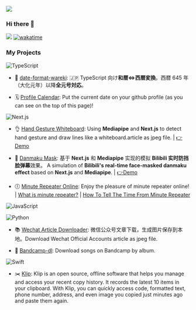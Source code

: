 [![](https://profile-calendar.vercel.app/image?font=juicy-fills&bgColor=pink&width=1920&height=200&fontSize=100&radius=16)](https://github.com/Cygra/profile-calendar)

### Hi there 👋

![](https://komarev.com/ghpvc/?username=Cygra&color=blue)
[![wakatime](https://wakatime.com/badge/user/86233be0-b285-4ecc-bcb4-3aef691e1b50.svg)](https://wakatime.com/@86233be0-b285-4ecc-bcb4-3aef691e1b50)

### My Projects

![TypeScript](https://img.shields.io/badge/typescript-black?style=for-the-badge&logo=typescript) 

- 📅 [date-format-wareki](https://github.com/Cygra/date-format-wareki): 🇯🇵 TypeScript 向け<b>和暦<=>西暦変換</b>。西暦 645 年（大化元年）以降<b>全元号対応</b>。

- 🗓️ [Profile Calendar](https://github.com/Cygra/profile-calendar): Put the current date on your github profile (as you can see on the top of this page)!

![Next.js](https://img.shields.io/badge/next.js-000000?style=for-the-badge&logo=nextdotjs&logoColor=white)

- 👌 [Hand Gesture Whiteboard](https://github.com/Cygra/hand-gesture-whiteboard): Using <b>Mediapipe</b> and <b>Next.js</b> to detect hand gesture and draw lines like a whiteboard.article as jpeg file. | [👉Demo](https://cygra.github.io/hand-gesture-whiteboard/)

- 🎥 [Danmaku Mask](https://github.com/Cygra/danmaku-mask): 基于 <b>Next.js</b> 和 <b>Mediapipe</b> 实现的模拟 <b>Bilibili 实时防挡脸弹幕</b>效果。 A simulation of <b>Bilibili's real-time face-masked danmaku effect</b> based on <b>Next.js</b> and <b>Mediapipe</b>. | [👉Demo](https://github.com/Cygra/danmaku-mask)

- 🕕 [Minute Repeater Online](https://github.com/Cygra/minute-repeater-online): Enjoy the pleasure of minute repeater online! | [What is minute repeater?](https://en.wikipedia.org/wiki/Repeater_(horology)) | [How To Tell The Time From Minute Repeater](https://youtu.be/roRceZjwnS8?si=2lNcZ4pG8o1onJWf)

![JavaScript](https://img.shields.io/badge/javascript-blue?style=for-the-badge&logo=javascript)

![Python](https://img.shields.io/badge/python-yellow?style=for-the-badge&logo=python)

- 📚 [Wechat Article Downloader](https://github.com/Cygra/wechat-article-dl): 微信公众号文章下载，生成图片保存到本地。Download Wechat Official Accounts article as jpeg file.

- 🎵 [Bandcamp-dl](https://github.com/Cygra/bandcamp-dl): Download songs on Bandcamp by album.

![Swift](https://img.shields.io/badge/swift-pink?style=for-the-badge&logo=swift)

- ✂️ [Klip](https://github.com/Cygra/Klip): Klip is an open source, offline software that helps you manage and access your recent copy history. It records the latest 10 items in your clipboard. With Klip, you can quickly access code, formatted text, phone number, address, and even image you copied just minutes ago and paste them again.

